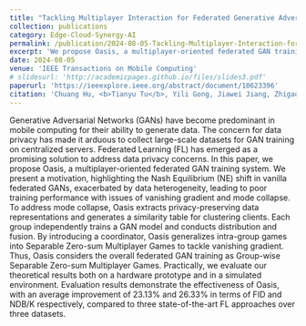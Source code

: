 ```yaml
---
title: "Tackling Multiplayer Interaction for Federated Generative Adversarial Networks"
collection: publications
category: Edge-Cloud-Synergy-AI
permalink: /publication/2024-08-05-Tackling-Multiplayer-Interaction-for-Federated-Generative-Adversarial-Networks
excerpt: 'We propose Oasis, a multiplayer-oriented federated GAN training system that addresses the issues of vanishing gradient and mode collapse.'
date: 2024-08-05
venue: 'IEEE Transactions on Mobile Computing'
# slidesurl: 'http://academicpages.github.io/files/slides3.pdf'
paperurl: 'https://ieeexplore.ieee.org/abstract/document/10623396'
citation: 'Chuang Hu, <b>Tianyu Tu</b>, Yili Gong, Jiawei Jiang, Zhigao Zheng, Dazhao Cheng.'
---
```


Generative Adversarial Networks (GANs) have become predominant in mobile computing for their ability to generate data. The concern for data privacy has made it arduous to collect large-scale datasets for GAN training on centralized servers. Federated Learning (FL) has emerged as a promising solution to address data privacy concerns. In this paper, we propose Oasis, a multiplayer-oriented federated GAN training system. We present a motivation, highlighting the Nash Equilibrium (NE) shift in vanilla federated GANs, exacerbated by data heterogeneity, leading to poor training performance with issues of vanishing gradient and mode collapse. To address mode collapse, Oasis extracts privacy-preserving data representations and generates a similarity table for clustering clients. Each group independently trains a GAN model and conducts distribution and fusion. By introducing a coordinator, Oasis generalizes intra-group games into Separable Zero-sum Multiplayer Games to tackle vanishing gradient. Thus, Oasis considers the overall federated GAN training as Group-wise Separable Zero-sum Multiplayer Games. Practically, we evaluate our theoretical results both on a hardware prototype and in a simulated environment. Evaluation results demonstrate the effectiveness of Oasis, with an average improvement of 23.13% and 26.33% in terms of FID and NDB/K respectively, compared to three state-of-the-art FL approaches over three datasets.